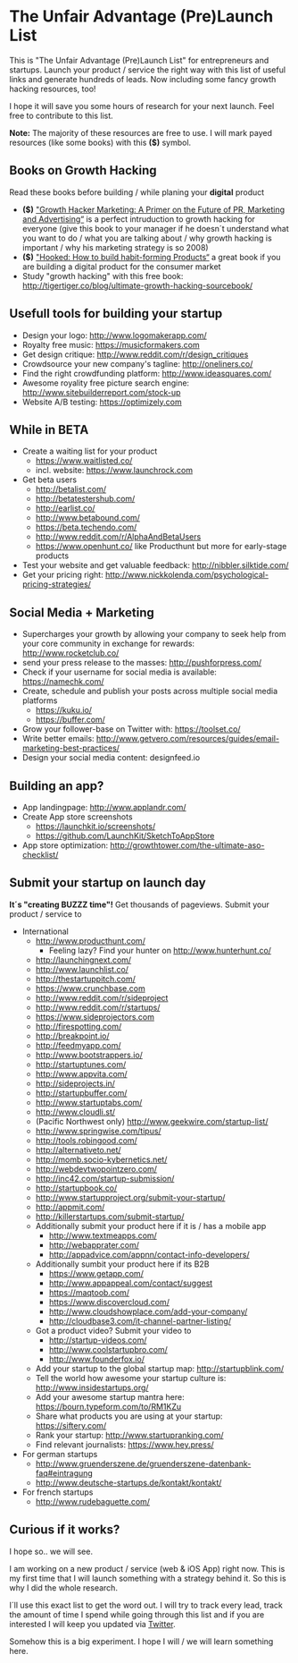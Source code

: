 # The Unfair Advantage (Pre)Launch List

This is "The Unfair Advantage (Pre)Launch List" for entrepreneurs and startups. Launch your product / service the right way with this list of useful links and generate hundreds of leads. Now including some fancy growth hacking resources, too!

I hope it will save you some hours of research for your next launch. Feel free to contribute to this list.

**Note:** The majority of these resources are free to use. I will mark payed resources (like some books) with this **($)** symbol.

## Books on Growth Hacking
Read these books before building / while planing your **digital** product

- **($)** ["Growth Hacker Marketing: A Primer on the Future of PR, Marketing and Advertising“](http://www.amazon.de/gp/product/1591847389/ref=as_li_tl?ie=UTF8&camp=1638&creative=19454&creativeASIN=1591847389&linkCode=as2&tag=837493-21) is a perfect intruduction to growth hacking for everyone (give this book to your manager if he doesn´t understand what you want to do / what you are talking about / why growth hacking is important / why his marketing strategy is so 2008)
- **($)** ["Hooked: How to build habit-forming Products“](http://www.amazon.de/gp/product/0241184835/ref=as_li_tl?ie=UTF8&camp=1638&creative=19454&creativeASIN=0241184835&linkCode=as2&tag=837493-21) a great book if you are building a digital product for the consumer market
- Study "growth hacking" with this free book: http://tigertiger.co/blog/ultimate-growth-hacking-sourcebook/

## Usefull tools for building your startup
- Design your logo: http://www.logomakerapp.com/
- Royalty free music: https://musicformakers.com
- Get design critique: http://www.reddit.com/r/design_critiques 
- Crowdsource your new company's tagline: http://oneliners.co/
- Find the right crowdfunding platform: http://www.ideasquares.com/
- Awesome royality free picture search engine: http://www.sitebuilderreport.com/stock-up
- Website A/B testing: https://optimizely.com

## While in BETA
- Create a waiting list for your product
  - https://www.waitlisted.co/
  - incl. website: https://www.launchrock.com 
- Get beta users
  - http://betalist.com/
  - http://betatestershub.com/
  - http://earlist.co/
  - http://www.betabound.com/
  - https://beta.techendo.com/
  - http://www.reddit.com/r/AlphaAndBetaUsers
  - https://www.openhunt.co/ like Producthunt but more for early-stage products
- Test your website and get valuable feedback: http://nibbler.silktide.com/
- Get your pricing right: http://www.nickkolenda.com/psychological-pricing-strategies/

## Social Media + Marketing
- Supercharges your growth by allowing your company to seek help from your core community in exchange for rewards: http://www.rocketclub.co/
- send your press release to the masses: http://pushforpress.com/
- Check if your username for social media is available: https://namechk.com/
- Create, schedule and publish your posts across multiple social media platforms
  - https://kuku.io/
  - https://buffer.com/
- Grow your follower-base on Twitter with: https://toolset.co/
- Write better emails: http://www.getvero.com/resources/guides/email-marketing-best-practices/
- Design your social media content: designfeed.io

## Building an app?
- App landingpage: http://www.applandr.com/
- Create App store screenshots
  - https://launchkit.io/screenshots/
  - https://github.com/LaunchKit/SketchToAppStore
- App store optimization: http://growthtower.com/the-ultimate-aso-checklist/

## Submit your startup on launch day
**It´s "creating BUZZZ time"!** Get thousands of pageviews. Submit your product / service to

- International
  - http://www.producthunt.com/
    - Feeling lazy? Find your hunter on http://www.hunterhunt.co/
  - http://launchingnext.com/
  - http://www.launchlist.co/
  - http://thestartuppitch.com/
  - https://www.crunchbase.com
  - http://www.reddit.com/r/sideproject 
  - http://www.reddit.com/r/startups/
  - https://www.sideprojectors.com
  - http://firespotting.com/
  - http://breakpoint.io/
  - http://feedmyapp.com/
  - http://www.bootstrappers.io/
  - http://startuptunes.com/
  - http://www.appvita.com/
  - http://sideprojects.in/
  - http://startupbuffer.com/
  - http://www.startuptabs.com/
  - http://www.cloudli.st/
  - (Pacific Northwest only) http://www.geekwire.com/startup-list/
  - http://www.springwise.com/tipus/
  - http://tools.robingood.com/
  - http://alternativeto.net/
  - http://momb.socio-kybernetics.net/
  - http://webdevtwopointzero.com/
  - http://inc42.com/startup-submission/
  - http://startupbook.co/
  - http://www.startupproject.org/submit-your-startup/
  - http://appmit.com/
  - http://killerstartups.com/submit-startup/
  - Additionally submit your product here if it is / has a mobile app
    - http://www.textmeapps.com/
    - http://webapprater.com/
    - http://appadvice.com/appnn/contact-info-developers/
  - Additionally sumbit your product here if its B2B
    - https://www.getapp.com/
    - http://www.appappeal.com/contact/suggest
    - https://maqtoob.com/
    - https://www.discovercloud.com/
    - http://www.cloudshowplace.com/add-your-company/
    - http://cloudbase3.com/it-channel-partner-listing/
  - Got a product video? Submit your video to
    - http://startup-videos.com/
    - http://www.coolstartupbro.com/
    - http://www.founderfox.io/
  - Add your startup to the global startup map: http://startupblink.com/
  - Tell the world how awesome your startup culture is: http://www.insidestartups.org/
  - Add your awesome startup mantra here: https://bourn.typeform.com/to/RM1KZu
  - Share what products you are using at your startup: https://siftery.com/
  - Rank your startup: http://www.startupranking.com/
  - Find relevant journalists: https://www.hey.press/
- For german startups
  - http://www.gruenderszene.de/gruenderszene-datenbank-faq#eintragung
  - http://www.deutsche-startups.de/kontakt/kontakt/
- For french startups
  - http://www.rudebaguette.com/

## Curious if it works?
I hope so.. we will see.

I am working on a new product / service (web & iOS App) right now. This is my first time that I will launch something with a strategy behind it. So this is why I did the whole research.

I´ll use this exact list to get the word out. I will try to track every lead, track the amount of time I spend while going through this list and if you are interested I will keep you updated via [Twitter](https://twitter.com/justawebguy).

Somehow this is a big experiment. I hope I will / we will learn something here.